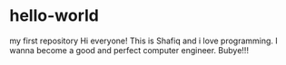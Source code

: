 # hello-world

my first repository
Hi everyone! This is Shafiq and i love programming.
I wanna become a good and perfect computer engineer.
Bubye!!!